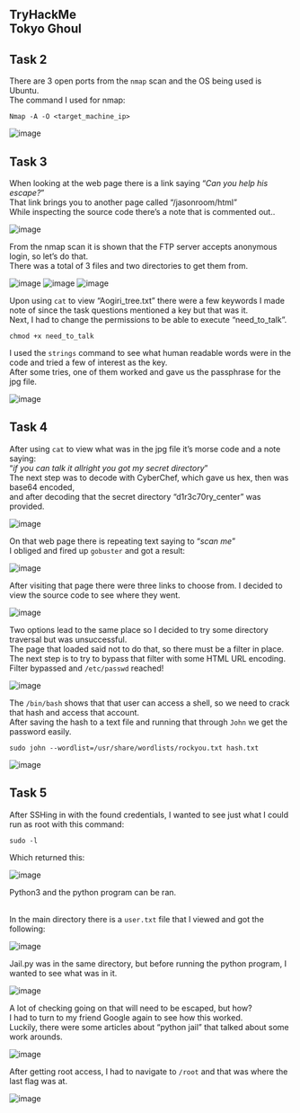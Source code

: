 TryHackMe <br>
Tokyo Ghoul
---

Task 2
---

There are 3 open ports from the `nmap` scan and the OS being used is Ubuntu. <br>
The command I used for nmap:
```
Nmap -A -O <target_machine_ip>
```

![image](https://github.com/xocybersec/TryHackMe-Walkthroughs/assets/91302698/d981f525-38c9-4333-87c0-a34db9842133)

Task 3
---

When looking at the web page there is a link saying “<i>Can you help his escape?</i>” <br>
That link brings you to another page called “/jasonroom/html” <br>
While inspecting the source code there’s a note that is commented out.. <br>

![image](https://github.com/xocybersec/TryHackMe-Walkthroughs/assets/91302698/c4b9b089-d2c8-4973-95dd-dc55678211b8)

From the nmap scan it is shown that the FTP server accepts anonymous login, so let’s do that. <br>
There was a total of 3 files and two directories to get them from.  <br>

![image](https://github.com/xocybersec/TryHackMe-Walkthroughs/assets/91302698/82c4b242-1771-4153-8c0e-050116fbc166)
![image](https://github.com/xocybersec/TryHackMe-Walkthroughs/assets/91302698/9676e828-8f22-40ab-89e6-e40437d16576)
![image](https://github.com/xocybersec/TryHackMe-Walkthroughs/assets/91302698/dd5f3f68-57d0-4e0b-9c2d-5959f687ab9a)

Upon using `cat` to view “Aogiri_tree.txt” there were a few keywords I made note of since the task questions mentioned a key but that was it. <br>
Next, I had to change the permissions to be able to execute “need_to_talk”.
```
chmod +x need_to_talk
```
I used the `strings` command to see what human readable words were in the code and tried a few of interest as the key. <br>
After some tries, one of them worked and gave us the passphrase for the jpg file. <br>

![image](https://github.com/xocybersec/TryHackMe-Walkthroughs/assets/91302698/b3c11a68-ecf0-424d-8c7c-f958406497c3)

Task 4
---

After using `cat` to view what was in the jpg file it’s morse code and a note saying: <br>
“<i>if you can talk it allright you got my secret directory</i>” <br>
The next step was to decode with CyberChef, which gave us hex, then was base64 encoded, <br>
and after decoding that the secret directory “d1r3c70ry_center” was provided. <br>

![image](https://github.com/xocybersec/TryHackMe-Walkthroughs/assets/91302698/b18809fb-5bd4-4d7c-b9b7-cef6b8acceeb)

On that web page there is repeating text saying to “<i>scan me</i>” <br>
I obliged and fired up `gobuster` and got a result: <br>

![image](https://github.com/xocybersec/TryHackMe-Walkthroughs/assets/91302698/7c2dee7b-9a1e-4cd7-9504-d22270a7224c)

After visiting that page there were three links to choose from. I decided to view the source code to see where they went. <br>

![image](https://github.com/xocybersec/TryHackMe-Walkthroughs/assets/91302698/a27fc6b5-91cb-4013-9e6d-bfbecc250b9f)

Two options lead to the same place so I decided to try some directory traversal but was unsuccessful. <br>
The page that loaded said not to do that, so there must be a filter in place. <br>
The next step is to try to bypass that filter with some HTML URL encoding. <br>
Filter bypassed and `/etc/passwd` reached! <br>

![image](https://github.com/xocybersec/TryHackMe-Walkthroughs/assets/91302698/40249aa2-df42-4bd8-8f68-06839072d42e)

The `/bin/bash` shows that that user can access a shell, so we need to crack that hash and access that account. <br>
After saving the hash to a text file and running that through `John` we get the password easily. <br>
```
sudo john --wordlist=/usr/share/wordlists/rockyou.txt hash.txt
```

![image](https://github.com/xocybersec/TryHackMe-Walkthroughs/assets/91302698/2670f1e6-9ac9-43e9-8d96-ebc0704b86e2)

Task 5
---

After SSHing in with the found credentials, I wanted to see just what I could run as root with this command: <br>
```
sudo -l
```
Which returned this: <br>

![image](https://github.com/xocybersec/TryHackMe-Walkthroughs/assets/91302698/3341747d-16d7-4d2b-b031-2c9873964f70)

Python3 and the python program can be ran. <br><br>

In the main directory there is a `user.txt` file that I viewed and got the following: <br>

![image](https://github.com/xocybersec/TryHackMe-Walkthroughs/assets/91302698/b938c18f-3494-4c19-91d8-ea19a5fac9e2)

Jail.py was in the same directory, but before running the python program, I wanted to see what was in it. <br>

![image](https://github.com/xocybersec/TryHackMe-Walkthroughs/assets/91302698/770cb356-e52f-4170-9e76-ba7e8cb67d00)

A lot of checking going on that will need to be escaped, but how? <br>
I had to turn to my friend Google again to see how this worked. <br>
Luckily, there were some articles about “python jail” that talked about some work arounds. <br>

![image](https://github.com/xocybersec/TryHackMe-Walkthroughs/assets/91302698/c250caf4-de88-41d7-8dff-28b59b33294a)

After getting root access, I had to navigate to `/root` and that was where the last flag was at. <br>

![image](https://github.com/xocybersec/TryHackMe-Walkthroughs/assets/91302698/ff11560d-4e37-4210-8ea8-2ce5afd8d61c)



